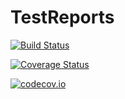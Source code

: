 # TestReports

[![Build Status](https://travis-ci.org/oxinabox/TestReports.jl.svg?branch=master)](https://travis-ci.org/oxinabox/TestReports.jl)

[![Coverage Status](https://coveralls.io/repos/oxinabox/TestReports.jl/badge.svg?branch=master&service=github)](https://coveralls.io/github/oxinabox/TestReports.jl?branch=master)

[![codecov.io](http://codecov.io/github/oxinabox/TestReports.jl/coverage.svg?branch=master)](http://codecov.io/github/oxinabox/TestReports.jl?branch=master)
